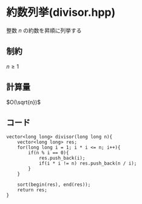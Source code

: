 
# 約数列挙(divisor.hpp)
整数 $n$ の約数を昇順に列挙する


## 制約
$n\geq1$

## 計算量
$O(\sqrt{n})$

## コード

```
vector<long long> divisor(long long n){
    vector<long long> res;
    for(long long i = 1; i * i <= n; i++){
        if(n % i == 0){
            res.push_back(i);
            if(i * i != n) res.push_back(n / i);
        }
    }

    sort(begin(res), end(res));
    return res;
}
```
